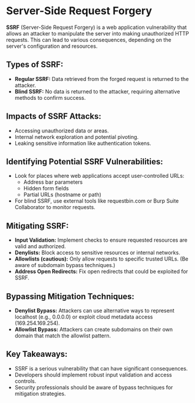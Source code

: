 # **Server-Side Request Forgery**

**SSRF** (Server-Side Request Forgery) is a web application vulnerability that allows an attacker to manipulate the server into making unauthorized HTTP requests. This can lead to various consequences, depending on the server's configuration and resources.                     

## **Types of SSRF:**

* **Regular SSRF:** Data retrieved from the forged request is returned to the attacker.  
* **Blind SSRF:** No data is returned to the attacker, requiring alternative methods to confirm success.

## **Impacts of SSRF Attacks:**

* Accessing unauthorized data or areas.  
* Internal network exploration and potential pivoting.  
* Leaking sensitive information like authentication tokens.

## **Identifying Potential SSRF Vulnerabilities:**

* Look for places where web applications accept user-controlled URLs:  
  * Address bar parameters  
  * Hidden form fields  
  * Partial URLs (hostname or path)  
* For blind SSRF, use external tools like requestbin.com or Burp Suite Collaborator to monitor requests.

## **Mitigating SSRF:**

* **Input Validation:** Implement checks to ensure requested resources are valid and authorized.  
* **Denylists:** Block access to sensitive resources or internal networks.  
* **Allowlists (cautious):** Only allow requests to specific trusted URLs. (Be aware of subdomain bypass techniques.)  
* **Address Open Redirects:** Fix open redirects that could be exploited for SSRF.

## **Bypassing Mitigation Techniques:**

* **Denylist Bypass:** Attackers can use alternative ways to represent localhost (e.g., 0.0.0.0) or exploit cloud metadata access (169.254.169.254).  
* **Allowlist Bypass:** Attackers can create subdomains on their own domain that match the allowlist pattern.

## **Key Takeaways:**

* SSRF is a serious vulnerability that can have significant consequences.  
* Developers should implement robust input validation and access controls.  
* Security professionals should be aware of bypass techniques for mitigation strategies.